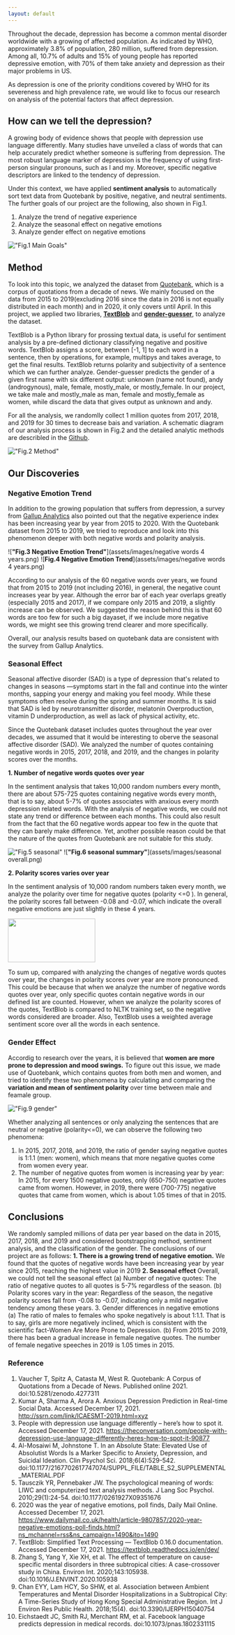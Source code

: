 ```yaml
---
layout: default
---
```


Throughout the decade, depression has become a common mental disorder worldwide with a growing of affected population. As indicated by WHO, approximately 3.8% of population, 280 million, suffered from depression. Among all, 10.7% of adults and 15% of young people has reported depressive emotion, with 70% of them take anxiety and depression as their major problems in US. 

As depression is one of the priority conditions covered by WHO for its severeness and high prevalence rate, we would like to focus our research on analysis of the potential factors that affect depression.

## How can we tell the depression?
A growing body of evidence shows that people with depression use language differently. Many studies have unveiled a class of words that can help accurately predict whether someone is suffering from depression. The most robust language marker of depression is the frequency of using first-person singular pronouns, such as I and my. Moreover, specific negative descriptors are linked to the tendency of depression.

Under this context, we have applied **sentiment analysis** to automatically sort text data from Quotebank by positive, negative, and neutral sentiments. The further goals of our project are the following, also shown in Fig.1.
1. Analyze the trend of negative experience
2. Analyze the seasonal effect on negative emotions
3. Analyze gender effect on negative emotions

![**"Fig.1 Main Goals"**](assets/images/factor.jpg)

## Method
To look into this topic, we analyzed the dataset from [Quotebank](./another-page.html), which is a corpus of quotations from a decade of news. We mainly focused on the data from 2015 to 2019(excluding 2016 since the data in 2016 is not equally distributed in each month) and in 2020, it only covers until April. In this project, we applied two libraries, **[TextBlob](https://pypi.org/project/textblob/0.9.0/)** and **[gender-guesser](https://pypi.org/project/gender-guesser/)**, to analyze the dataset. 

TextBlob is a Python library for prossing textual data, is useful for sentiment analysis by a pre-defined dictionary classifying negative and positive words. TextBlob assigns a score, between [-1, 1] to each word in a sentence, then by operations, for example, multipys and takes average, to get the final results. TextBlob returns polarity and subjectivity of a sentence which we can further analyze. Gender-guesser predicts the gender of a given first name with six different output: unknown (name not found), andy (androgynous), male, female, mostly_male, or mostly_female. In our project, we take male and mostly_male as man, female and mostly_female as women, while discard the data that gives output as unknown and andy.

For all the analysis, we randomlly collect 1 million quotes from 2017, 2018, and 2019 for 30 times to decrease bais and variation. A 
schematic diagram of our analysis process is shown in Fig.2 and the detailed analytic methods are describled in the [Github](./another-page.html).

![**"Fig.2 Method"**](assets/images/method.jpg)

## Our Discoveries
### Negative Emotion Trend
In addition to the growing population that suffers from depression, a survey from [Gallup Analytics](https://hcabarbieri.it/2021/07/21/2020-was-the-year-of-negative-emotions-poll-finds/) also pointed out that the negative experience index has been increasing year by year from 2015 to 2020. With the Quotebank dataset from 2015 to 2019, we tried to reproduce and look into this phenomenon deeper with both negative words and polarity analysis.

![**"Fig.3 Negative Emotion Trend"**](assets/images/negative words 4 years.png)
![**Fig.4 Negative Emotion Trend**](assets/images/negative words 4 years.png)

According to our analysis of the 60 negative words over years, we found that from 2015 to 2019 (not including 2016), in general, the negative count increases year by year. Although the error bar of each year overlaps greatly (especially 2015 and 2017), if we compare only 2015 and 2019, a slightly increase can be observed. We suggested the reason behind this is that 60 words are too few for such a big dayaset, if we include more negative words, we might see this growing trend clearer and more specifically.

Overall, our analysis results based on quotebank data are consistent with the survey from Gallup Analytics.

### Seasonal Effect
Seasonal affective disorder (SAD) is a type of depression that's related to changes in seasons —symptoms start in the fall and continue into the winter months, sapping your energy and making you feel moody. While these symptoms often resolve during the spring and summer months. It is said that SAD is led by neurotransmitter disorder, melatonin Overproduction, vitamin D underproduction, as well as lack of physical activity, etc.

Since the Quotebank dataset includes quotes throughout the year over decades, we assumed that it would be interesting to oberve the seasonal affective disorder (SAD). We analyzed the number of quotes containing negative words in 2015, 2017, 2018, and 2019, and the changes in polarity scores over the months.

**1. Number of negative words quotes over year**

In the sentiment analysis that takes 10,000 random numbers every month, there are about 575-725 quotes containing negative words every month, that is to say, about 5-7% of quotes associates with anxious every month depression related words. With the analysis of negative words, we could not state any trend or difference between each months. This could also result from the fact that the 60 negative words appear too few in the quote that they can barely make difference. Yet, another possible reason could be that the nature of the quotes from Quotebank are not suitable for this study.

![**"Fig.5 seasonal"**](assets/images/seasonal.png)
![**"Fig.6 seasonal summary"**](assets/images/seasonal overall.png)

**2. Polarity scores varies over year**

In the sentiment analysis of 10,000 random numbers taken every month, we analyze the polarity over time for negative quotes (polarity <=0 ). In general, the polarity scores fall between -0.08 and -0.07, which indicate the overall negative emotions are just slightly in these 4 years.

<a href="assets/images/seasonal_Polarity.png"><img src="assets/images/seasonal_Polarity.png" align="center" height="100" width="200" ></a>

To sum up, compared with analyzing the changes of negative words quotes over year, the changes in polarity scores over year are more pronounced. This could be because that when we analyze the number of negative words quotes over year, only specific quotes contain negative words in our defined list are counted. However, when we analyze the polarity scores of the quotes, TextBlob is compared to NLTK training set, so the negative words considered are broader. Also, TextBlob uses a weighted average sentiment score over all the words in each sentence.

### Gender Effect
Accordig to research over the years, it is believed that **women are more prone to depression and mood swings.** To figure out this issue, we made use of Quotebank, which contains quotes from both men and women, and tried to identify these two phenomena by calculating and comparing the **variation and mean of sentiment polarity** over time between male and feamale group.

![**"Fig.9 gender"**](assets/images/GENDER.jpeg)

Whether analyzing all sentences or only analyzing the sentences that are neutral or negative (polarity<=0), we can observe the following two phenomena:

1. In 2015, 2017, 2018, and 2019, the ratio of gender saying negative quotes is 1:1.1 (men: women), which means that more negative quotes come from women every year.
2. The number of negative quotes from women is increasing year by year:
 In 2015, for every 1500 negative quotes, only (650-750) negative quotes came from women. However, in 2019, there were (700-775) negative quotes that came from women, which is about 1.05 times of that in 2015.


## Conclusions
We randomly sampled millions of data per year based on the data in 2015, 2017, 2018, and 2019 and considered bootstrapping method, sentiment analysis, and the classification of the gender. The conclusions of our project are as follows:
**1. There is a growing trend of negative emotion.**
We found that the quotes of negative words have been increasing year by year since 2015, reaching the highest value in 2019
**2. Seasonal effect**
Overall, we could not tell the seasonal effect 
(a) Number of negative quotes: The ratio of negative quotes to all quotes is 5-7% regardless of the season.
(b) Polarity scores vary in the year: Regardless of the season, the negative polarity scores fall from -0.08 to -0.07, indicating only a mild negative tendency among these years.
3. Gender differences in negative emotions
(a) The ratio of males to females who spoke negatively is about 1:1.1. That is to say, girls are more negatively inclined, which is consistent with the scientific fact-Women Are More Prone to Depression.
(b) From 2015 to 2019, there has been a gradual increase in female negative quotes. The number of female negative speeches in 2019 is 1.05 times in 2015.

### Reference
1. Vaucher T, Spitz A, Catasta M, West R. Quotebank: A Corpus of Quotations from a Decade of News. Published online 2021. doi:10.5281/zenodo.4277311
2. Kumar A, Sharma A, Arora A. Anxious Depression Prediction in Real-time Social Data. Accessed December 17, 2021. http://ssrn.com/link/ICAESMT-2019.html=xyz
3. People with depression use language differently – here’s how to spot it. Accessed December 17, 2021. https://theconversation.com/people-with-depression-use-language-differently-heres-how-to-spot-it-90877
4. Al-Mosaiwi M, Johnstone T. In an Absolute State: Elevated Use of Absolutist Words Is a Marker Specific to Anxiety, Depression, and Suicidal Ideation. Clin Psychol Sci. 2018;6(4):529-542. doi:10.1177/2167702617747074/SUPPL_FILE/TABLE_S2_SUPPLEMENTAL_MATERIAL.PDF
5. Tausczik YR, Pennebaker JW. The psychological meaning of words: LIWC and computerized text analysis methods. J Lang Soc Psychol. 2010;29(1):24-54. doi:10.1177/0261927X09351676
6. 2020 was the year of negative emotions, poll finds, Daily Mail Online. Accessed December 17, 2021. https://www.dailymail.co.uk/health/article-9807857/2020-year-negative-emotions-poll-finds.html?ns_mchannel=rss&ns_campaign=1490&ito=1490
7. TextBlob: Simplified Text Processing — TextBlob 0.16.0 documentation. Accessed December 17, 2021. https://textblob.readthedocs.io/en/dev/
8. Zhang S, Yang Y, Xie XH, et al. The effect of temperature on cause-specific mental disorders in three subtropical cities: A case-crossover study in China. Environ Int. 2020;143:105938. doi:10.1016/J.ENVINT.2020.105938
9. Chan EYY, Lam HCY, So SHW, et al. Association between Ambient Temperatures and Mental Disorder Hospitalizations in a Subtropical City: A Time-Series Study of Hong Kong Special Administrative Region. Int J Environ Res Public Health. 2018;15(4). doi:10.3390/IJERPH15040754
10. Eichstaedt JC, Smith RJ, Merchant RM, et al. Facebook language predicts depression in medical records. doi:10.1073/pnas.1802331115

